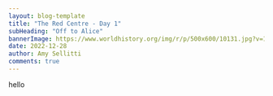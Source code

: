 ```yaml
---
layout: blog-template
title: "The Red Centre - Day 1"
subHeading: "Off to Alice"
bannerImage: https://www.worldhistory.org/img/r/p/500x600/10131.jpg?v=1635275703
date: 2022-12-28
author: Amy Sellitti
comments: true
---
```


hello
<div class="center-image"><img src="" /></div>
<div class="center-image"><img src="" /></div>
<div class="center-image"><img src="" /></div>
<div class="center-image"><img src="" /></div>
